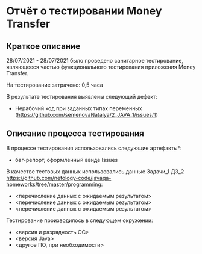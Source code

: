 # Отчёт о тестировании Money Transfer

## Краткое описание

28/07/2021 - 28/07/2021 было проведено санитарное тестирование, являющееся частью функционального тестирования приложения Money Transfer.

На тестирование затрачено: 0,5 часа

В результате тестирования выявлены следующий дефект:
* Нерабочий код при заданных типах переменных (https://github.com/semenovaNatalya/2_JAVA_1/issues/1)

## Описание процесса тестирования

В процессе тестирования использовались следующие артефакты*:
* баг-репорт, оформленный ввиде Issues



В качестве тестовых данных использовались данные Задачи_1 ДЗ_2 https://github.com/netology-code/javaqa-homeworks/tree/master/programming:
* <перечисление данных с ожидаемым результатом>
* <перечисление данных с ожидаемым результатом>
* <перечисление данных с ожидаемым результатом>

Тестирование производилось в следующем окружении:
* <версия и разрядность ОС>
* <версия Java>
* <другое ПО, при необходимости>